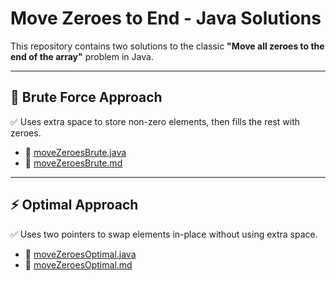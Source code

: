 # Move Zeroes to End - Java Solutions

This repository contains two solutions to the classic **"Move all zeroes to the end of the array"** problem in Java.

---

## 📂 Brute Force Approach

✅ Uses extra space to store non-zero elements, then fills the rest with zeroes.

- 📄 [moveZeroesBrute.java](moveZeroesBrute.java)  
- 📝 [moveZeroesBrute.md](moveZeroesBrute.md)

---

## ⚡ Optimal Approach

✅ Uses two pointers to swap elements in-place without using extra space.

- 📄 [moveZeroesOptimal.java](moveZeroesOptimal.java)  
- 📝 [moveZeroesOptimal.md](moveZeroesOptimal.md)


